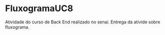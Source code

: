# FluxogramaUC8
Atividade do curso de Back End realizado no senai.
Entrega da ativide sobre fluxograma.
